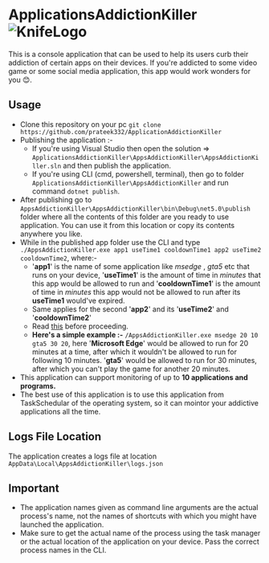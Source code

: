 # ApplicationsAddictionKiller ![KnifeLogo](https://images.emojiterra.com/google/android-kitkat/64px/1f52a.png)
This is a console application that can be used to help its users curb their addiction of certain apps on their devices.
If you're addicted to some video game or some social media application, this app would work wonders for you 😊. 

## Usage
* Clone this repository on your pc `git clone https://github.com/prateek332/ApplicationAddictionKiller`
* Publishing the application :-
  * If you're using Visual Studio then open the solution => `ApplicationsAddictionKiller\AppsAddictionKiller\AppsAddictionKiller.sln`
    and then publish the application. 
  * If you're using CLI (cmd, powershell, terminal), then go to folder `ApplicationsAddictionKiller\AppsAddictionKiller` and run command
    `dotnet publish`.
* After publishing go to `AppsAddictionKiller\AppsAddictionKiller\bin\Debug\net5.0\publish` folder where all the contents of 
  this folder are you ready to use application. You can use it from this location or copy its contents anywhere you like.
* While in the published app folder use the CLI and type 
  `./AppsAddictionKiller.exe app1 useTime1 cooldownTime1 app2 useTime2 cooldownTime2`, where:-
  * '**app1**' is the name of some application like _msedge_ , _gta5_ etc that runs on your device, '**useTime1**' is the
    amount of time in _minutes_ that this app would be allowed to run and '**cooldownTime1**' is the amount of time in _minutes_
    this app would not be allowed to run after its **useTime1** would've expired.
  * Same applies for the second '**app2**' and its '**useTime2**' and '**cooldownTime2**'
  * Read [this](https://github.com/prateek332/ApplicationsAddictionKiller#important) before proceeding.
  * **Here's a simple example :-**
    `/AppsAddictionKiller.exe msedge 20 10 gta5 30 20`, here '**Microsoft Edge**' would be allowed to run for 20 minutes at a time,
    after which it wouldn't be allowed to run for following 10 minutes. '**gta5**' would be allowed to run for 30 minutes, after which
    you can't play the game for another 20 minutes.
* This application can support monitoring of up to **10 applications and programs.**
* The best use of this application is to use this application from TaskSchedular of the operating system, so it can mointor your
  addictive applications all the time.
 
 ## Logs File Location
The application creates a logs file at location `AppData\Local\AppsAddictionKiller\logs.json`

## Important
* The application names given as command line arguments are the actual process's name, not the names of shortcuts with which
  you might have launched the application.
* Make sure to get the actual name of the process using the task manager or the actual location of the application on your device. Pass
  the correct process names in the CLI.
  
